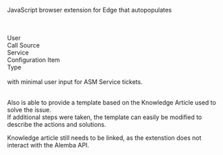 JavaScript browser extension for Edge that autopopulates 

<br />
<br />
User<br />
Call Source<br />
Service<br />
Configuration Item<br />
Type<br />
<br />
with minimal user input for ASM Service tickets.
<br />
<br />

Also is able to provide a template based on the Knowledge Article used to solve the issue.
<br />
If additional steps were taken, the template can easily be modified to describe the actions and solutions.
<br />

Knowledge article still needs to be linked, as the extenstion does not interact with the Alemba API.

<br />
<br />

